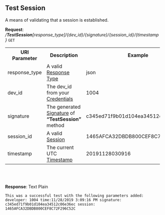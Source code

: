 
## Test Session

A means of validating that a session is established.

**Request**: <i>/**TestSession**[response_type]/{dev_id}/{signature}/{session_id}/{timestamp}</i> `GET`

<table>
	<tr>
		<th>URI Parameter</th>
		<th>Description</th>
		<th>Example</th>
	</tr>
	<tr>
		<td>response_type</td>
		<td>A valid <a href="./../api-parameter-details.md#response_type" title="Response Type">Response Type</a></td>
		<td>json</td>
	</tr>
	<tr>
		<td>dev_id</td>
		<td>The dev_id from your <a href="./../api-parameter-details.md#credentials" title="Credentials">Credentials</a></td>
		<td>1004</td>
	</tr>
	<tr>
		<td>signature</td>
		<td>The generated <a href="./../api-parameter-details.md#signature" title="Signature">Signature</a> of <b>“TestSession”</b> method</td>
		<td>c345ed71f9b01d104ea34512c06e36ec</td>
	</tr>
	<tr>
		<td>session_id</td>
		<td>A valid <a href="https://github.com/apugh/realm-api-proposal/wiki/Getting-Started#sessions">Session</a></td>
		<td>1465AFCA32DBDB800CEF8C72F296C52C</td>
	</tr>
	<tr>
		<td>timestamp</td>
		<td>The current UTC <a href="./../api-parameter-details.md#timestamp" title="Timestamp">Timestamp</a></td>
		<td>20191128030916</td>
	</tr>
</table>
<br/><br/>

**Response**: Text Plain
```
This was a successful test with the following parameters added: developer: 1004 time:11/28/2019 3:09:16 PM signature: c345ed71f9b01d104ea34512c06e36ec session: 1465AFCA32DBDB800CEF8C72F296C52C
```
